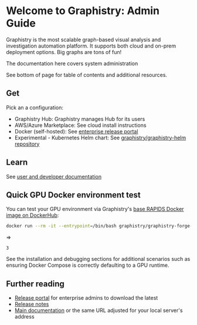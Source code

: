 # Welcome to Graphistry: Admin Guide

Graphistry is the most scalable graph-based visual analysis and investigation automation platform. It supports both cloud and on-prem deployment options. Big graphs are tons of fun!

The documentation here covers system administration

See bottom of page for table of contents and additional resources.

## Get

Pick an a configuration:
* Graphistry Hub: Graphistry manages Hub for its users
* AWS/Azure Marketplace: See cloud install instructions
* Docker (self-hosted): See [enterprise release portal](https://graphistry.zendesk.com/hc/en-us/articles/360033184174)
* Experimental - Kubernetes Helm chart: See [graphistry/graphistry-helm repository](https://github.com/graphistry/graphistry-helm)

## Learn

See [user and developer documentation](https://hub.graphistry.com/docs)



## Quick GPU Docker environment test

You can test your GPU environment via Graphistry's [base RAPIDS Docker image on DockerHub](https://hub.docker.com/r/graphistry/graphistry-forge-base):

```bash
docker run --rm -it --entrypoint=/bin/bash graphistry/graphistry-forge-base:latest -c "source activate rapids && python3 -c \"import cudf; print(cudf.DataFrame({'x': [0,1,2]})['x'].sum())\""
```

=>
```
3
```

See the installation and debugging sections for additional scenarios such as ensuring Docker Compose is correctly defaulting to a GPU runtime.


## Further reading

* [Release portal](https://graphistry.zendesk.com/hc/en-us/articles/360033184174) for enterprise admins to download the latest
* [Release notes](https://graphistry.zendesk.com/hc/en-us/articles/360033184174)
* [Main documentation](https://hub.graphistry.com/docs) or the same URL adjusted for your local server's address
